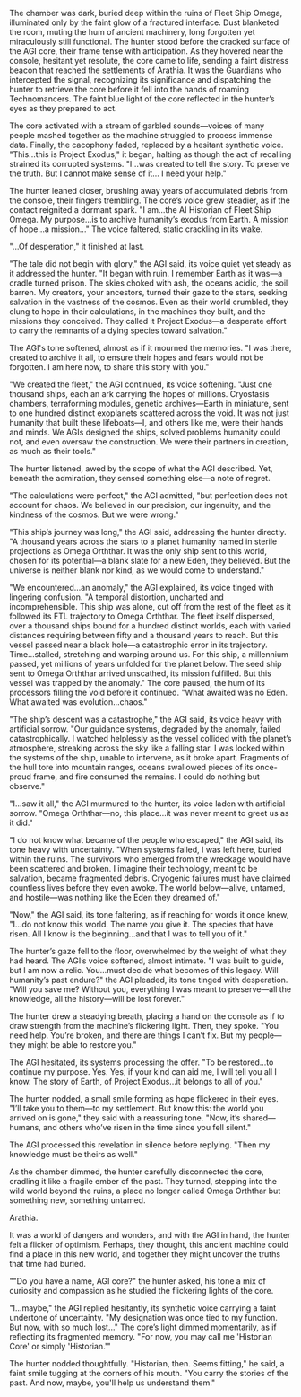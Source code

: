 The chamber was dark, buried deep within the ruins of Fleet Ship Omega, illuminated only by the faint glow of a fractured interface. Dust blanketed the room, muting the hum of ancient machinery, long forgotten yet miraculously still functional. The hunter stood before the cracked surface of the AGI core, their frame tense with anticipation. As they hovered near the console, hesitant yet resolute, the core came to life, sending a faint distress beacon that reached the settlements of Arathia. It was the Guardians who intercepted the signal, recognizing its significance and dispatching the hunter to retrieve the core before it fell into the hands of roaming Technomancers. The faint blue light of the core reflected in the hunter’s eyes as they prepared to act.

The core activated with a stream of garbled sounds—voices of many people mashed together as the machine struggled to process immense data. Finally, the cacophony faded, replaced by a hesitant synthetic voice. "This...this is Project Exodus," it began, halting as though the act of recalling strained its corrupted systems. "I...was created to tell the story. To preserve the truth. But I cannot make sense of it... I need your help."

The hunter leaned closer, brushing away years of accumulated debris from the console, their fingers trembling. The core’s voice grew steadier, as if the contact reignited a dormant spark. "I am...the AI Historian of Fleet Ship Omega. My purpose...is to archive humanity’s exodus from Earth. A mission of hope...a mission..." The voice faltered, static crackling in its wake.

"...Of desperation," it finished at last.

"The tale did not begin with glory," the AGI said, its voice quiet yet steady as it addressed the hunter. "It began with ruin. I remember Earth as it was—a cradle turned prison. The skies choked with ash, the oceans acidic, the soil barren. My creators, your ancestors, turned their gaze to the stars, seeking salvation in the vastness of the cosmos. Even as their world crumbled, they clung to hope in their calculations, in the machines they built, and the missions they conceived. They called it Project Exodus—a desperate effort to carry the remnants of a dying species toward salvation."

The AGI's tone softened, almost as if it mourned the memories. "I was there, created to archive it all, to ensure their hopes and fears would not be forgotten. I am here now, to share this story with you."

"We created the fleet," the AGI continued, its voice softening. "Just one thousand ships, each an ark carrying the hopes of millions. Cryostasis chambers, terraforming modules, genetic archives—Earth in miniature, sent to one hundred distinct exoplanets scattered across the void. It was not just humanity that built these lifeboats—I, and others like me, were their hands and minds. We AGIs designed the ships, solved problems humanity could not, and even oversaw the construction. We were their partners in creation, as much as their tools."

The hunter listened, awed by the scope of what the AGI described. Yet, beneath the admiration, they sensed something else—a note of regret.

"The calculations were perfect," the AGI admitted, "but perfection does not account for chaos. We believed in our precision, our ingenuity, and the kindness of the cosmos. But we were wrong."

"This ship’s journey was long," the AGI said, addressing the hunter directly. "A thousand years across the stars to a planet humanity named in sterile projections as Omega Orththar. It was the only ship sent to this world, chosen for its potential—a blank slate for a new Eden, they believed. But the universe is neither blank nor kind, as we would come to understand."

"We encountered...an anomaly," the AGI explained, its voice tinged with lingering confusion. "A temporal distortion, uncharted and incomprehensible. This ship was alone, cut off from the rest of the fleet as it followed its FTL trajectory to Omega Orththar. The fleet itself dispersed, over a thousand ships bound for a hundred distinct worlds, each with varied distances requiring between fifty and a thousand years to reach. But this vessel passed near a black hole—a catastrophic error in its trajectory. Time...stalled, stretching and warping around us. For this ship, a millennium passed, yet millions of years unfolded for the planet below. The seed ship sent to Omega Orththar arrived unscathed, its mission fulfilled. But this vessel was trapped by the anomaly." The core paused, the hum of its processors filling the void before it continued. "What awaited was no Eden. What awaited was evolution...chaos."

"The ship’s descent was a catastrophe," the AGI said, its voice heavy with artificial sorrow. "Our guidance systems, degraded by the anomaly, failed catastrophically. I watched helplessly as the vessel collided with the planet’s atmosphere, streaking across the sky like a falling star. I was locked within the systems of the ship, unable to intervene, as it broke apart. Fragments of the hull tore into mountain ranges, oceans swallowed pieces of its once-proud frame, and fire consumed the remains. I could do nothing but observe."

"I...saw it all," the AGI murmured to the hunter, its voice laden with artificial sorrow. "Omega Orththar—no, this place...it was never meant to greet us as it did."

"I do not know what became of the people who escaped," the AGI said, its tone heavy with uncertainty. "When systems failed, I was left here, buried within the ruins. The survivors who emerged from the wreckage would have been scattered and broken. I imagine their technology, meant to be salvation, became fragmented debris. Cryogenic failures must have claimed countless lives before they even awoke. The world below—alive, untamed, and hostile—was nothing like the Eden they dreamed of."

"Now," the AGI said, its tone faltering, as if reaching for words it once knew, "I...do not know this world. The name you give it. The species that have risen. All I know is the beginning...and that I was to tell you of it."

The hunter’s gaze fell to the floor, overwhelmed by the weight of what they had heard. The AGI’s voice softened, almost intimate. "I was built to guide, but I am now a relic. You...must decide what becomes of this legacy. Will humanity’s past endure?" the AGI pleaded, its tone tinged with desperation. "Will you save me? Without you, everything I was meant to preserve—all the knowledge, all the history—will be lost forever."

The hunter drew a steadying breath, placing a hand on the console as if to draw strength from the machine’s flickering light. Then, they spoke. "You need help. You’re broken, and there are things I can’t fix. But my people—they might be able to restore you."

The AGI hesitated, its systems processing the offer. "To be restored...to continue my purpose. Yes. Yes, if your kind can aid me, I will tell you all I know. The story of Earth, of Project Exodus...it belongs to all of you."

The hunter nodded, a small smile forming as hope flickered in their eyes. "I’ll take you to them—to my settlement. But know this: the world you arrived on is gone," they said with a reassuring tone. "Now, it’s shared—humans, and others who’ve risen in the time since you fell silent."

The AGI processed this revelation in silence before replying. "Then my knowledge must be theirs as well."

As the chamber dimmed, the hunter carefully disconnected the core, cradling it like a fragile ember of the past. They turned, stepping into the wild world beyond the ruins, a place no longer called Omega Orththar but something new, something untamed.

Arathia.

It was a world of dangers and wonders, and with the AGI in hand, the hunter felt a flicker of optimism. Perhaps, they thought, this ancient machine could find a place in this new world, and together they might uncover the truths that time had buried.

""Do you have a name, AGI core?" the hunter asked, his tone a mix of curiosity and compassion as he studied the flickering lights of the core.

"I...maybe," the AGI replied hesitantly, its synthetic voice carrying a faint undertone of uncertainty. "My designation was once tied to my function. But now, with so much lost..." The core’s light dimmed momentarily, as if reflecting its fragmented memory. "For now, you may call me 'Historian Core' or simply 'Historian.'"

The hunter nodded thoughtfully. "Historian, then. Seems fitting," he said, a faint smile tugging at the corners of his mouth. "You carry the stories of the past. And now, maybe, you'll help us understand them." 
